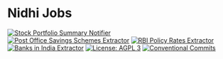 # Nidhi Jobs

[![Stock Portfolio Summary Notifier](https://github.com/hyperweavers/nidhi-jobs/actions/workflows/notify-stock-portfolio-summary.yml/badge.svg)](https://github.com/hyperweavers/nidhi-jobs/actions/workflows/notify-stock-portfolio-summary.yml)
[![Post Office Savings Schemes Extractor](https://github.com/hyperweavers/nidhi-jobs/actions/workflows/extract-post-office-savings-schemes.yml/badge.svg)](https://github.com/hyperweavers/nidhi-jobs/actions/workflows/extract-post-office-savings-schemes.yml)
[![RBI Policy Rates Extractor](https://github.com/hyperweavers/nidhi-jobs/actions/workflows/extract-rbi-policy-rates.yml/badge.svg)](https://github.com/hyperweavers/nidhi-jobs/actions/workflows/extract-rbi-policy-rates.yml)
[![Banks in India Extractor](https://github.com/hyperweavers/nidhi-jobs/actions/workflows/extract-banks-in-india.yml/badge.svg)](https://github.com/hyperweavers/nidhi-jobs/actions/workflows/extract-banks-in-india.yml)
[![License: AGPL 3](https://img.shields.io/github/license/hyperweavers/nidhi-jobs?label=License&logo=gnu)](https://github.com/hyperweavers/nidhi-jobs/blob/main/LICENSE)
[![Conventional Commits](https://img.shields.io/badge/Conventional%20Commits-1.0.0-%23FE5196?logo=conventionalcommits&logoColor=white)](https://conventionalcommits.org)
